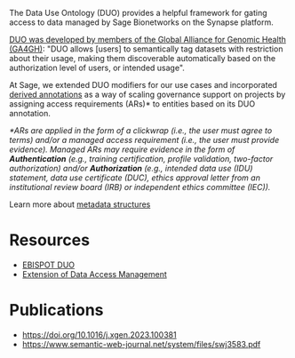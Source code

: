 The Data Use Ontology (DUO) provides a helpful framework for gating access to data managed by Sage Bionetworks on the Synapse platform. 

[DUO was developed by members of the Global Alliance for Genomic Health (GA4GH)](https://github.com/EBISPOT/DUO/blob/master/README.md): "DUO allows [users] to semantically tag datasets with restriction about their usage, making them discoverable automatically based on the authorization level of users, or intended usage".

At Sage, we extended DUO modifiers for our use cases and incorporated [derived annotations](https://sagebionetworks.jira.com/wiki/spaces/PLFM/pages/2597617665/API+Changes+to+support+Extension+of+Data+Access+Management+to+Users+outside+of+Sage+ACT) as a way of scaling governance support on projects by assigning access requirements (ARs)* to entities based on its DUO annotation.

_*ARs are applied in the form of a clickwrap (i.e., the user must agree to terms) and/or a managed access requirement (i.e., the user must provide evidence). Managed ARs may require evidence in the form of **Authentication** (e.g., training certification, profile validation, two-factor authorization) and/or **Authorization** (e.g., intended data use (IDU) statement, data use certificate (DUC), ethics approval letter from an institutional review board (IRB) or independent ethics committee (IEC))._


Learn more about [metadata structures](metadata_structure.md)

# Resources
 - [EBISPOT DUO](https://github.com/EBISPOT/DUO/blob/master/README.md)
 - [Extension of Data Access Management](https://sagebionetworks.jira.com/wiki/spaces/PLFM/pages/2597617665/API+Changes+to+support+Extension+of+Data+Access+Management+to+Users+outside+of+Sage+ACT)


# Publications
 - https://doi.org/10.1016/j.xgen.2023.100381
 - https://www.semantic-web-journal.net/system/files/swj3583.pdf
